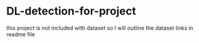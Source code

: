 # DL-detection-for-project
this project is not included with dataset so I will outline the dataset links in readme file
